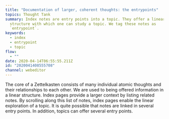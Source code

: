 ```yaml
---
title: "Documentation of larger, coherent thoughts: the entrypoints"
topics: Thought Tank
summary: Index notes are entry points into a topic. They offer a linear
  structure with which one can study a topic. We tag these notes as
  `entrypoint`.
keywords:
  - index
  - entrypoint
  - topic
flow:
  - ""
date: 2020-04-14T06:55:55.211Z
id: "2020041408555708"
channel: webeditor
---
```

The core of a Zettelkasten consists of many individual atomic thoughts and their relationships to each other. We are used to being offered information in a linear structure.
Index pages provide a larger context by listing related notes. By scrolling along this list of notes, index pages enable the linear exploration of a topic. It is quite possible that notes are linked in several entry points. In addition, topics can offer several entry points.